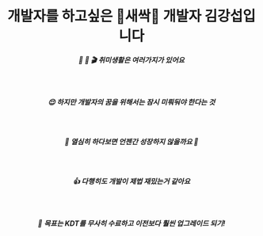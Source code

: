 # <center> 개발자를 하고싶은 🌱새싹🌱 개발자 김강섭입니다 </center>  

#####  <center> 💪 🎹 🎬 취미생활은 여러가지가 있어요 </center> 
&nbsp;
#####  <center> 😌 하지만 개발자의 꿈을 위해서는 잠시 미뤄둬야 한다는 것 </center> 
&nbsp;
#####  <center> 🌲 열심히 하다보면 언젠간 성장하지 않을까요 🌲 </center> 
&nbsp;
#####  <center> 👍 다행히도 개발이 제법 재밌는거 같아요 </center> 
&nbsp;
##### <center> 🎯 목표는 KDT를 무사히 수료하고 이전보다 훨씬 업그레이드 되기! </center>  
